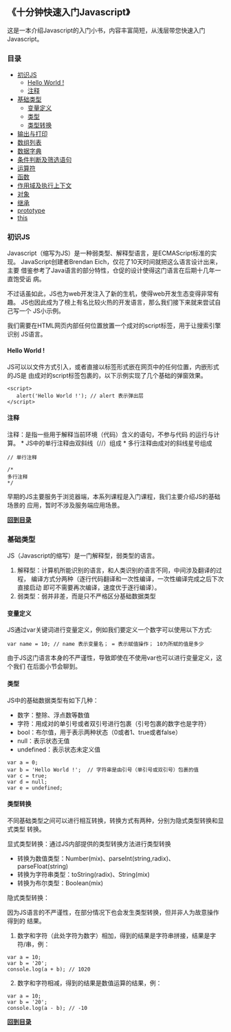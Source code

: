 ## 《十分钟快速入门Javascript》

这是一本介绍Javascript的入门小书，内容丰富简短，从浅层带您快速入门Javascript。

### 目录
* [初识JS](#初识js)
   * [Hello World !](#hello-world-) 
   * [注释](#注释)   
* [基础类型](#基础类型)
   * [变量定义](#变量定义)
   * [类型](#类型)
   * [类型转换](#类型转换)
* [输出与打印](#输出与打印)
* [数组列表](#数组列表)
* [数据字典](#数据字典)
* [条件判断及筛选语句](#条件判断及筛选语句)
* [运算符](#运算符)
* [函数](#函数)
* [作用域及执行上下文](#作用域及执行上下文)
* [对象](#对象)
* [继承](#继承)
* [prototype](#prototype)
* [this](#this)

### 初识JS

Javascript（缩写为JS）是一种弱类型、解释型语言，是ECMAScript标准的实现。
JavaScript创建者Brendan Eich，仅花了10天时间就把这么语言设计出来，主要
借鉴参考了Java语言的部分特性，仓促的设计使得这门语言在后期十几年一直饱受诟
病。   

不过话虽如此，JS也为web开发注入了新的生机，使得web开发生态变得非常有趣。
JS也因此成为了榜上有名比较火热的开发语言，那么我们接下来就来尝试自己写一个
JS小示例。

我们需要在HTML网页内部任何位置放置一个成对的script标签，用于让搜索引擎识别
JS语言。

#### Hello World !

JS可以以文件方式引入，或者直接以标签形式嵌在网页中的任何位置，内嵌形式的JS是
由成对的script标签包裹的，以下示例实现了几个基础的弹窗效果。

```
<script>
   alert('Hello World !'); // alert 表示弹出层
</script>
```

#### 注释

注释：是指一些用于解释当前环境（代码）含义的语句，不参与代码
        的运行与计算。
    * JS中的单行注释由双斜线（//）组成
    * 多行注释由成对的斜线星号组成


```
// 单行注释

/*
多行注释
*/  
```   

早期的JS主要服务于浏览器端，本系列课程是入门课程，我们主要介绍JS的基础场景的
应用，暂时不涉及服务端应用场景。

**[回到目录](#目录)**


### 基础类型

JS（Javascript的缩写）是一门解释型，弱类型的语言。
  1. 解释型：计算机所能识别的语言，和人类识别的语言不同，中间涉及翻译的过程，
     编译方式分两种（逐行代码翻译和一次性编译，一次性编译完成之后下次直接启动
     即可不需要再次编译，速度优于逐行编译）。
  2. 弱类型：弱并非差，而是只不严格区分基础数据类型

#### 变量定义
JS通过var关键词进行变量定义，例如我们要定义一个数字可以使用以下方式:

```
var name = 10; // name 表示变量名； = 表示赋值操作； 10为所赋的值是多少
```

由于JS这门语言本身的不严谨性，导致即使在不使用var也可以进行变量定义，这个我们
在后面小节会聊到。

#### 类型

JS中的基础数据类型有如下几种：

   * 数字：整除、浮点数等数值
   * 字符：用成对的单引号或者双引号进行包裹（引号包裹的数字也是字符）
   * bool：布尔值，用于表示两种状态（0或者1、true或者false）
   * null：表示状态无值
   * undefined：表示状态未定义值

```
var a = 0;
var b = 'Hello World !';  // 字符串是由引号（单引号或双引号）包裹的值
var c = true;
var d = null;
var e = undefined;   
```

#### 类型转换

不同基础类型之间可以进行相互转换，转换方式有两种，分别为隐式类型转换和显式类型
转换。

显式类型转换：通过JS内部提供的类型转换方法进行类型转换
   
   * 转换为数值类型：Number(mix)、parseInt(string,radix)、parseFloat(string)
   * 转换为字符串类型：toString(radix)、String(mix)
   * 转换为布尔类型：Boolean(mix)
  
隐式类型转换：

   因为JS语言的不严谨性，在部分情况下也会发生类型转换，但并非人为故意操作得到的
   结果。

   1. 数字和字符（此处字符为数字）相加，得到的结果是字符串拼接，结果是字符/串，例：

   ```
   var a = 10;
   var b = '20';
   console.log(a + b); // 1020
   ```  

   2. 数字和字符相减，得到的结果是数值运算的结果，例：

   ```
   var a = 10;
   var b = '20';
   console.log(a - b); // -10
   ```     

  
  

**[回到目录](#目录)**  